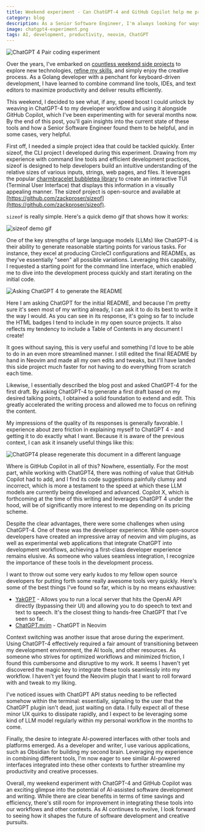 ```yaml
---
title: Weekend experiment - Can ChatGPT-4 and GitHub Copilot help me produce a more complete side project more quickly?
category: blog
description: As a Senior Software Engineer, I'm always looking for ways to refine my skills and optimize my workflow. This weekend, I experimented with integrating ChatGPT-4 into my developer toolkit alongside GitHub Copilot, which I've been using for several months. The goal? To see if these AI-powered tools could help me complete a side project more quickly. 
image: chatgpt4-experiment.png
tags: AI, development, productivity, neovim, ChatGPT
---
```

![ChatGPT 4 Pair coding experiment](/chatgpt4-screens/ChatGPT4-pairing-code-initial-request.png)

Over the years, I've embarked on [countless weekend side projects](https://github.com/zackproser) to explore new technologies, [refine my skills](https://www.youtube.com/@zackproser), and simply enjoy the creative process. As a Golang developer with a penchant for keyboard-driven development, I have learned to combine command line tools, IDEs, and text editors to maximize productivity and deliver results efficiently. 

This weekend, I decided to see what, if any, speed boost I could unlock by weaving in ChatGPT-4 to my developer workflow and using it alongside GitHub Copilot, which I've been experimenting with for several months now. By the end of this post, you'll gain insights into the current state of these tools and how a Senior Software Engineer found them to be helpful, and in some cases, very helpful. 

First off, I needed a simple project idea that could be tackled quickly. Enter sizeof, the CLI project I developed during this experiment. Drawing from my experience with command line tools and efficient development practices, sizeof is designed to help developers build an intuitive understanding of the relative sizes of various inputs, strings, web pages, and files. It leverages the popular [charmbracelet bubbletea library](https://github.com/charmbracelet/bubbletea) to create an interactive TUI (Terminal User Interface) that displays this information in a visually appealing manner. The sizeof project is open-source and available at [https://github.com/zackproser/sizeof](https://github.com/zackproser/sizeof).

`sizeof` is really simple. Here's a quick demo gif that shows how it works: 

![sizeof demo gif](/chatgpt4-screens/sizeof-demo.gif)

One of the key strengths of large language models (LLMs) like ChatGPT-4 is their ability to generate reasonable starting points for various tasks. For instance, they excel at producing CircleCI configurations and READMEs, as they've essentially "seen" all possible variations. Leveraging this capability, I requested a starting point for the command line interface, which enabled me to dive into the development process quickly and start iterating on the initial code.

![Asking ChatGPT 4 to generate the README](/chatgpt4-screens/ChatGPT4-pairing-readme-gen-first-request.png)

Here I am asking ChatGPT for the initial README, and because I'm pretty sure it's seen most of my writing already, I can ask it to do its best to write it the way I would. As you can see in its response, it's going so far to include the HTML badges I tend to include in my open source projects. It also reflects my tendency to include a Table of Contents in any document I create!

It goes without saying, this is very useful and something I'd love to be able to do in an even more streamlined manner. I still edited the final README by hand in Neovim and made all my own edits and tweaks, but I'll have landed this side project much faster for not having to do everything from scratch each time.

Likewise, I essentially described the blog post and asked ChatGPT-4 for the first draft. By asking ChatGPT-4 to generate a first draft based on my desired talking points, I obtained a solid foundation to extend and edit. This greatly accelerated the writing process and allowed me to focus on refining the content.

My impressions of the quality of its responses is generally favorable. I experience about zero friction in explaining myself to ChatGPT 4 - and getting it to do exactly what I want. Because it is aware of the previous context, I can ask it insanely useful things like this: 

![ChatGPT4 please regenerate this document in a different language](/chatgpt4-screens/ChatGPT4-pairing-readme-regen-markdown.png)

Where is GitHub Copilot in all of this? Nowhere, essentially. For the most part, while working with ChatGPT4, there was nothing of value that GitHub Copilot had to add, and I find its code suggestions painfully clumsy and incorrect, which is more a testament to the speed at which these LLM models are currently being developed and advanced. Copilot X, which is forthcoming at the time of this writing and leverages ChatGPT 4 under the hood, will be of significantly more interest to me depending on its pricing scheme.

Despite the clear advantages, there were some challenges when using ChatGPT-4.  One of these was the developer experience. While open-source developers have created an impressive array of neovim and vim plugins, as well as experimental web applications that integrate ChatGPT into development workflows, achieving a first-class developer experience remains elusive. As someone who values seamless integration, I recognize the importance of these tools in the development process.

I want to throw out some very early kudos to my fellow open source developers for putting forth some really awesome tools very quickly. Here's some of the best things I've found so far, which is by no means exhaustive: 

* [YakGPT](https://github.com/yakgpt/yakgpt) - Allows you to run a local server that hits the OpenAI API directly (bypassing their UI) and allowing you to do speech to text and text to speech. It's the closest thing to hands-free ChatGPT that I've seen so far. 
* [ChatGPT.nvim](https://github.com/jackMort/ChatGPT.nvim) - ChatGPT in Neovim

Context switching was another issue that arose during the experiment. Using ChatGPT-4 effectively required a fair amount of transitioning between my development environment, the AI tools, and other resources. As someone who strives for optimized workflows and minimized friction, I found this cumbersome and disruptive to my work. It seems I haven't yet discovered the magic key to integrate these tools seamlessly into my workflow. I haven't yet found the Neovim plugin that I want to roll forward with and tweak to my liking. 

I've noticed issues with ChatGPT API status needing to be reflected somehow within the terminal: essentially, signaling to the user that the ChatGPT plugin isn't dead, just waiting on data. I fully expect all of these minor UX quirks to dissipate rapidly, and I expect to be leveraging some kind of LLM model regularly within my personal workflow in the months to come.

Finally, the desire to integrate AI-powered interfaces with other tools and platforms emerged. As a developer and writer, I use various applications, such as Obsidian for building my second brain. Leveraging my experience in combining different tools, I'm now eager to see similar AI-powered interfaces integrated into these other contexts to further streamline my productivity and creative processes.

Overall, my weekend experiment with ChatGPT-4 and GitHub Copilot was an exciting glimpse into the potential of AI-assisted software development and writing. While there are clear benefits in terms of time savings and efficiency, there's still room for improvement in integrating these tools into our workflows and other contexts. As AI continues to evolve, I look forward to seeing how it shapes the future of software development and creative pursuits.

